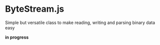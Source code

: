# ByteStream.js

Simple but versatile class to make reading, writing and parsing binary data easy

**in progress**
